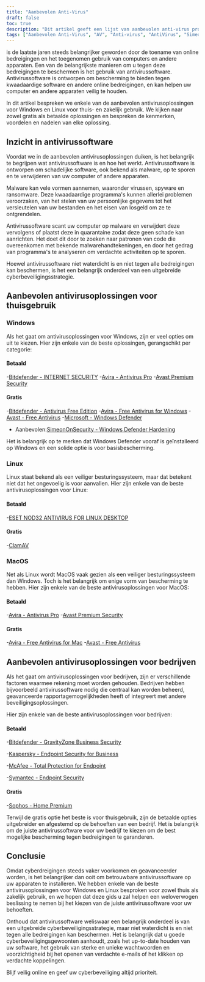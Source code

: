 ```yaml
---
title: "Aanbevolen Anti-Virus"
draft: false
toc: true
description: "Dit artikel geeft een lijst van aanbevolen anti-virus producten voor thuis en zakelijk gebruik, zoals gerangschikt door SimeonOnSecurity. De ranglijsten zijn gebaseerd op professionele meningen en tests tegen schadelijke monsters, en hebben alleen betrekking op antivirusmogelijkheden, detectie, gebruikerservaring en prestaties. Windows-gebruikers kunnen kiezen uit zowel betaalde als gratis opties, terwijl Linux- en MacOS-gebruikers beperkte opties hebben, waarbij betaalde opties alleen beschikbaar zijn voor Linux. Merk op dat AV niet vereist is op Linux of MacOS en dat het gebruik van een VPN of wachtwoordbeheerder die met de AV-suite wordt meegeleverd, niet wordt aanbevolen. Het artikel geeft ook aanbevelingen voor VPN-aanbieders. Aan aanbevelingen voor zakelijk gebruik wordt momenteel gewerkt."
tags: ["Aanbevolen Anti-Virus", "AV", "Anti-virus", "AntiVirus", "SimeonOnSecurity's aanbevolen Anti-Virus Producten", "VirusTotal", "AV-mogelijkheden", "detectie", "gebruikerservaring", "prestatie", "Linux", "MacOS", "VPN", "wachtwoord manager", "VPNS", "Thuisgebruik", "Windows", "Betaald", "Bitdefender - INTERNETBEVEILIGING", "Avira - Antivirus Pro", "Avast Premium Beveiliging", "Gratis", "Bitdefender - Antivirus Gratis Editie", "Avira - Gratis antivirus voor Windows", "Avast - Gratis antivirus", "Microsoft - Windows Defender", "Windows Defender Hardening", "Linux", "ESET NOD32 ANTIVIRUS VOOR LINUX DESKTOP", "ClamAV", "MacOS", "Zakelijk gebruik"]
---
```

 is de laatste jaren steeds belangrijker geworden door de toename van online bedreigingen en het toegenomen gebruik van computers en andere apparaten. Een van de belangrijkste manieren om u tegen deze bedreigingen te beschermen is het gebruik van antivirussoftware. Antivirussoftware is ontworpen om bescherming te bieden tegen kwaadaardige software en andere online bedreigingen, en kan helpen uw computer en andere apparaten veilig te houden.

In dit artikel bespreken we enkele van de aanbevolen antivirusoplossingen voor Windows en Linux voor thuis- en zakelijk gebruik. We kijken naar zowel gratis als betaalde oplossingen en bespreken de kenmerken, voordelen en nadelen van elke oplossing.

## Inzicht in antivirussoftware

Voordat we in de aanbevolen antivirusoplossingen duiken, is het belangrijk te begrijpen wat antivirussoftware is en hoe het werkt. Antivirussoftware is ontworpen om schadelijke software, ook bekend als malware, op te sporen en te verwijderen van uw computer of andere apparaten.

Malware kan vele vormen aannemen, waaronder virussen, spyware en ransomware. Deze kwaadaardige programma's kunnen allerlei problemen veroorzaken, van het stelen van uw persoonlijke gegevens tot het versleutelen van uw bestanden en het eisen van losgeld om ze te ontgrendelen.

Antivirussoftware scant uw computer op malware en verwijdert deze vervolgens of plaatst deze in quarantaine zodat deze geen schade kan aanrichten. Het doet dit door te zoeken naar patronen van code die overeenkomen met bekende malwarehandtekeningen, en door het gedrag van programma's te analyseren om verdachte activiteiten op te sporen.

Hoewel antivirussoftware niet waterdicht is en niet tegen alle bedreigingen kan beschermen, is het een belangrijk onderdeel van een uitgebreide cyberbeveiligingsstrategie.

## Aanbevolen antivirusoplossingen voor thuisgebruik

### Windows

Als het gaat om antivirusoplossingen voor Windows, zijn er veel opties om uit te kiezen. Hier zijn enkele van de beste oplossingen, gerangschikt per categorie:

#### Betaald

-[Bitdefender - INTERNET SECURITY](https://amzn.to/3nfig7d)
-[Avira - Antivirus Pro](https://www.avira.com/en/antivirus-pro)
-[Avast Premium Security](https://amzn.to/2MA7jR2)

#### Gratis

-[Bitdefender - Antivirus Free Edition](https://www.bitdefender.com/solutions/free.html)
-[Avira - Free Antivirus for Windows](https://www.avira.com/en/free-antivirus-windows)
-[Avast - Free Antivirus](https://www.avast.com/en-us/index)
-[Microsoft - Windows Defender](https://www.microsoft.com/en-us/windows/comprehensive-security)
  - Aanbevolen:[SimeonOnSecurity - Windows Defender Hardening](https://github.com/simeononsecurity/Windows-Defender-Hardening)


Het is belangrijk op te merken dat Windows Defender vooraf is geïnstalleerd op Windows en een solide optie is voor basisbescherming.

### Linux

Linux staat bekend als een veiliger besturingssysteem, maar dat betekent niet dat het ongevoelig is voor aanvallen. Hier zijn enkele van de beste antivirusoplossingen voor Linux:

#### Betaald

-[ESET NOD32 ANTIVIRUS FOR LINUX DESKTOP](https://www.eset.com/int/home/antivirus-linux)

#### Gratis

-[ClamAV](https://www.clamav.net/)

### MacOS

Net als Linux wordt MacOS vaak gezien als een veiliger besturingssysteem dan Windows. Toch is het belangrijk om enige vorm van bescherming te hebben. Hier zijn enkele van de beste antivirusoplossingen voor MacOS:

#### Betaald

-[Avira - Antivirus Pro](https://www.avira.com/en/antivirus-pro)
-[Avast Premium Security](https://amzn.to/2MA7jR2)

#### Gratis

-[Avira - Free Antivirus for Mac](https://www.avira.com/en/free-antivirus-mac)
-[Avast - Free Antivirus](https://www.avast.com/en-us/index)

## Aanbevolen antivirusoplossingen voor bedrijven

Als het gaat om antivirusoplossingen voor bedrijven, zijn er verschillende factoren waarmee rekening moet worden gehouden. Bedrijven hebben bijvoorbeeld antivirussoftware nodig die centraal kan worden beheerd, geavanceerde rapportagemogelijkheden heeft of integreert met andere beveiligingsoplossingen.

Hier zijn enkele van de beste antivirusoplossingen voor bedrijven:

#### Betaald

-[Bitdefender - GravityZone Business Security](https://www.bitdefender.com/business/)

-[Kaspersky - Endpoint Security for Business](https://www.kaspersky.com/small-to-medium-business-security/endpoint-security)

-[McAfee - Total Protection for Endpoint](https://www.mcafee.com/enterprise/en-us/products/total-protection-for-endpoint.html)

-[Symantec - Endpoint Security](https://www.symantec.com/products/endpoint-security)

#### Gratis

-[Sophos - Home Premium](https://home.sophos.com/)

Terwijl de gratis optie het beste is voor thuisgebruik, zijn de betaalde opties uitgebreider en afgestemd op de behoeften van een bedrijf. Het is belangrijk om de juiste antivirussoftware voor uw bedrijf te kiezen om de best mogelijke bescherming tegen bedreigingen te garanderen.

## Conclusie

Omdat cyberdreigingen steeds vaker voorkomen en geavanceerder worden, is het belangrijker dan ooit om betrouwbare antivirussoftware op uw apparaten te installeren. We hebben enkele van de beste antivirusoplossingen voor Windows en Linux besproken voor zowel thuis als zakelijk gebruik, en we hopen dat deze gids u zal helpen een weloverwogen beslissing te nemen bij het kiezen van de juiste antivirussoftware voor uw behoeften.

Onthoud dat antivirussoftware weliswaar een belangrijk onderdeel is van een uitgebreide cyberbeveiligingsstrategie, maar niet waterdicht is en niet tegen alle bedreigingen kan beschermen. Het is belangrijk dat u goede cyberbeveiligingsgewoonten aanhoudt, zoals het up-to-date houden van uw software, het gebruik van sterke en unieke wachtwoorden en voorzichtigheid bij het openen van verdachte e-mails of het klikken op verdachte koppelingen.

Blijf veilig online en geef uw cyberbeveiliging altijd prioriteit.

